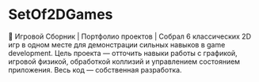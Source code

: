 # SetOf2DGames
🚀 Игровой Сборник | Портфолио проектов | Собрал 6 классических 2D игр в одном месте для демонстрации сильных навыков в game development. Цель проекта — отточить навыки работы с графикой, игровой физикой, обработкой коллизий и управлением состоянием приложения. Весь код — собственная разработка.
